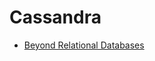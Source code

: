 # Cassandra

- [Beyond Relational Databases](https://github.com/KiraDiShira/Cassandra/blob/master/Beyond%20Relational%20Databases/Readme.md#beyond-relational-databases)
